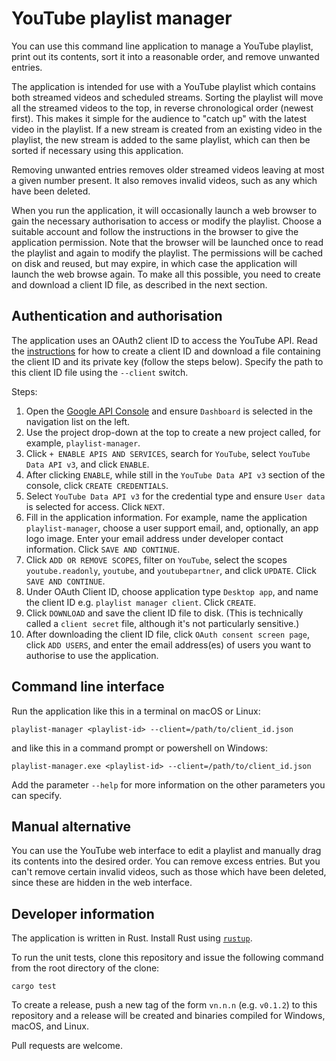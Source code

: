 # YouTube playlist manager

You can use this command line application to manage a YouTube playlist, print out its contents, sort it into a reasonable order, and remove unwanted entries.

The application is intended for use with a YouTube playlist which contains both streamed videos and scheduled streams. Sorting the playlist will move all the streamed videos to the top, in reverse chronological order (newest first). This makes it simple for the audience to "catch up" with the latest video in the playlist. If a new stream is created from an existing video in the playlist, the new stream is added to the same playlist, which can then be sorted if necessary using this application.

Removing unwanted entries removes older streamed videos leaving at most a given number present. It also removes invalid videos, such as any which have been deleted.

When you run the application, it will occasionally launch a web browser to gain the necessary authorisation to access or modify the playlist. Choose a suitable account and follow the instructions in the browser to give the application
permission. Note that the browser will be launched once to read the playlist and again to modify the playlist. The permissions will be cached on disk and reused, but may expire, in which case the application will launch the web browse again. To make all this possible, you need to create and download a client ID file, as described in the next section.

## Authentication and authorisation

The application uses an OAuth2 client ID to access the YouTube API. Read the [instructions](https://developers.google.com/identity/protocols/oauth2#installed) for how to create a client ID and download a file containing the client ID and its private key (follow the steps below). Specify the path to this client ID file using the `--client` switch.

Steps:
1. Open the [Google API Console](https://console.developers.google.com/) and ensure `Dashboard` is selected in the navigation list on the left.
2. Use the project drop-down at the top to create a new project called, for example, `playlist-manager`.
3. Click `+ ENABLE APIS AND SERVICES`, search for `YouTube`, select `YouTube Data API v3`, and click `ENABLE`.
4. After clicking `ENABLE`, while still in the `YouTube Data API v3` section of the console, click `CREATE CREDENTIALS`.
5. Select `YouTube Data API v3` for the credential type and ensure `User data` is selected for access. Click `NEXT`.
6. Fill in the application information. For example, name the application `playlist-manager`, choose a user support email, and, optionally, an app logo image. Enter your email address under developer contact information. Click `SAVE AND CONTINUE`.
7. Click `ADD OR REMOVE SCOPES`, filter on `YouTube`, select the scopes `youtube.readonly`, `youtube`, and `youtubepartner`, and click `UPDATE`. Click `SAVE AND CONTINUE`.
8. Under OAuth Client ID, choose application type `Desktop app`, and name the client ID e.g. `playlist manager client`. Click `CREATE`.
9. Click `DOWNLOAD` and save the client ID file to disk. (This is technically called a `client secret` file, although it's not particularly sensitive.)
10. After downloading the client ID file, click `OAuth consent screen page`, click `ADD USERS`, and enter the email address(es) of users you want to authorise to use the application.

## Command line interface

Run the application like this in a terminal on macOS or Linux:

```
playlist-manager <playlist-id> --client=/path/to/client_id.json
```

and like this in a command prompt or powershell on Windows:

```
playlist-manager.exe <playlist-id> --client=/path/to/client_id.json
```

Add the parameter `--help` for more information on the other parameters you can specify.

## Manual alternative

You can use the YouTube web interface to edit a playlist and manually drag its contents into the desired order. You can remove excess entries. But you can't remove certain invalid videos, such as those which have been deleted, since these are hidden in the web interface.

## Developer information

The application is written in Rust. Install Rust using [`rustup`](https://rustup.rs/).

To run the unit tests, clone this repository and issue the following command from the root directory of the clone:
```
cargo test
```

To create a release, push a new tag of the form `vn.n.n` (e.g. `v0.1.2`) to this repository and a release will be created and binaries compiled for Windows, macOS, and Linux.

Pull requests are welcome.
